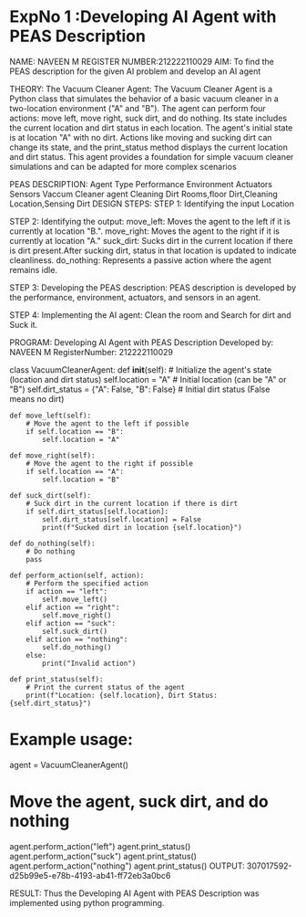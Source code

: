 # ExpNo 1 :Developing AI Agent with PEAS Description
NAME: NAVEEN M
REGISTER NUMBER:212222110029
AIM:
To find the PEAS description for the given AI problem and develop an AI agent

THEORY:
The Vacuum Cleaner Agent:
The Vacuum Cleaner Agent is a Python class that simulates the behavior of a basic vacuum cleaner in a two-location environment ("A" and "B"). The agent can perform four actions: move left, move right, suck dirt, and do nothing. Its state includes the current location and dirt status in each location. The agent's initial state is at location "A" with no dirt. Actions like moving and sucking dirt can change its state, and the print_status method displays the current location and dirt status. This agent provides a foundation for simple vacuum cleaner simulations and can be adapted for more complex scenarios

PEAS DESCRIPTION:
Agent Type	Performance	Environment	Actuators	Sensors
Vaccum Cleaner agent	Cleaning Dirt	Rooms,floor	Dirt,Cleaning	Location,Sensing Dirt
DESIGN STEPS:
STEP 1: Identifying the input
Location

STEP 2: Identifying the output:
move_left: Moves the agent to the left if it is currently at location "B.".
move_right: Moves the agent to the right if it is currently at location "A."
suck_dirt: Sucks dirt in the current location if there is dirt present.After sucking dirt, status in that location is updated to indicate cleanliness.
do_nothing: Represents a passive action where the agent remains idle.

STEP 3: Developing the PEAS description:
PEAS description is developed by the performance, environment, actuators, and sensors in an agent.

STEP 4: Implementing the AI agent:
Clean the room and Search for dirt and Suck it.

PROGRAM:
Developing AI Agent with PEAS Description
Developed by: NAVEEN M
RegisterNumber: 212222110029

class VacuumCleanerAgent:
    def __init__(self):
        # Initialize the agent's state (location and dirt status)
        self.location = "A"  # Initial location (can be "A" or "B")
        self.dirt_status = {"A": False, "B": False}  # Initial dirt status (False means no dirt)

    def move_left(self):
        # Move the agent to the left if possible
        if self.location == "B":
            self.location = "A"

    def move_right(self):
        # Move the agent to the right if possible
        if self.location == "A":
            self.location = "B"

    def suck_dirt(self):
        # Suck dirt in the current location if there is dirt
        if self.dirt_status[self.location]:
            self.dirt_status[self.location] = False
            print(f"Sucked dirt in location {self.location}")

    def do_nothing(self):
        # Do nothing
        pass

    def perform_action(self, action):
        # Perform the specified action
        if action == "left":
            self.move_left()
        elif action == "right":
            self.move_right()
        elif action == "suck":
            self.suck_dirt()
        elif action == "nothing":
            self.do_nothing()
        else:
            print("Invalid action")

    def print_status(self):
        # Print the current status of the agent
        print(f"Location: {self.location}, Dirt Status: {self.dirt_status}")

# Example usage:
agent = VacuumCleanerAgent()


# Move the agent, suck dirt, and do nothing

agent.perform_action("left")
agent.print_status()
agent.perform_action("suck")
agent.print_status()
agent.perform_action("nothing")
agent.print_status()
OUTPUT:
307017592-d25b99e5-e78b-4193-ab41-ff72eb3a0bc6

RESULT:
Thus the Developing AI Agent with PEAS Description was implemented using python programming.
